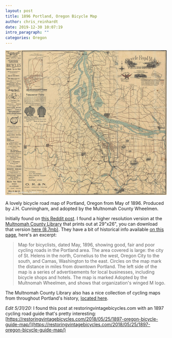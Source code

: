 ```yaml
---
layout: post
title: 1896 Portland, Oregon Bicycle Map
author: chris_reinhardt
date: 2019-12-30 10:07:19
intro_paragraph: ""
categories: Oregon
---
```

[![Portland Bicycle Map 1896](/assets/img/uploads/portland-bicycle-map-1896.jpg "Portland Bicycle Map 1896")](/assets/img/uploads/portland-bicycle-map-1896.pdf)

A lovely bicycle road map of Portland, Oregon from May of 1896.  Produced by J.H. Cunningham, and adopted by the Multnomah County Wheelmen.

<!--more-->

Initially found on [this Reddit post](https://www.reddit.com/r/Portland/comments/dwbet8/tbt_portland_district_bicycle_road_map_1896/).  I found a higher resolution version at the [Multnomah County Library](https://gallery.multcolib.org/document/bicycle-road-map-portland-district) that prints out at 29"x26", you can download that version [here (8.7mb)](/assets/img/uploads/portland-bicycle-map-1896.pdf). They have a bit of historical info available [on this page](https://gallery.multcolib.org/document/bicycle-road-map-portland-district), here's an excerpt:

> Map for bicyclists, dated May, 1896, showing good, fair and poor cycling roads in the Portland area. The area covered is large: the city of St. Helens in the north, Cornelius to the west, Oregon City to the south, and Camas, Washington to the east. Circles on the map mark the distance in miles from downtown Portland. The left side of the map is a series of advertisements for local businesses, including bicycle shops and hotels. The map is marked Adopted by the Multnomah Wheelmen, and shows that organization's winged M logo.

The Multnomah County Library also has a nice collection of cycling maps from throughout Portland's history, [located here](https://gallery.multcolib.org/collection/bicycling).

*Edit 5/31/20:* I found this post at restoringvintagebicycles.com with an 1897 cycling road guide that's pretty interesting:  [https://restoringvintagebicycles.com/2018/05/25/1897-oregon-bicycle-guide-map/](https://restoringvintagebicycles.com/2018/05/25/1897-oregon-bicycle-guide-map/)
